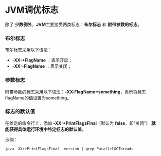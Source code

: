 JVM调优标志
========================================================
除了 **少数例外**，**JVM**主要接受两类标志：**布尔标志** 和 **附带参数的标志**。

### 布尔标志
布尔标志采用以下语法：

+ **-XX:+FlagName** ：表示开启；
+ **-XX:-FlagName** ：表示关闭；

### 参数标志
附带参数的标志采用以下语法：**-XX:FlagName=something**，表示将标志flagName的值设置为something。


### 标志的默认值
在给定的命令行上，添加 **-XX:+PrintFlagsFinal**（默认为 **false**，即“关闭”） **就能获得具体运行环境中特定标志的默认值**。

示例：
```shell
java -XX:+PrintFlagsFinal -version | grep ParallelGCThreads
```
